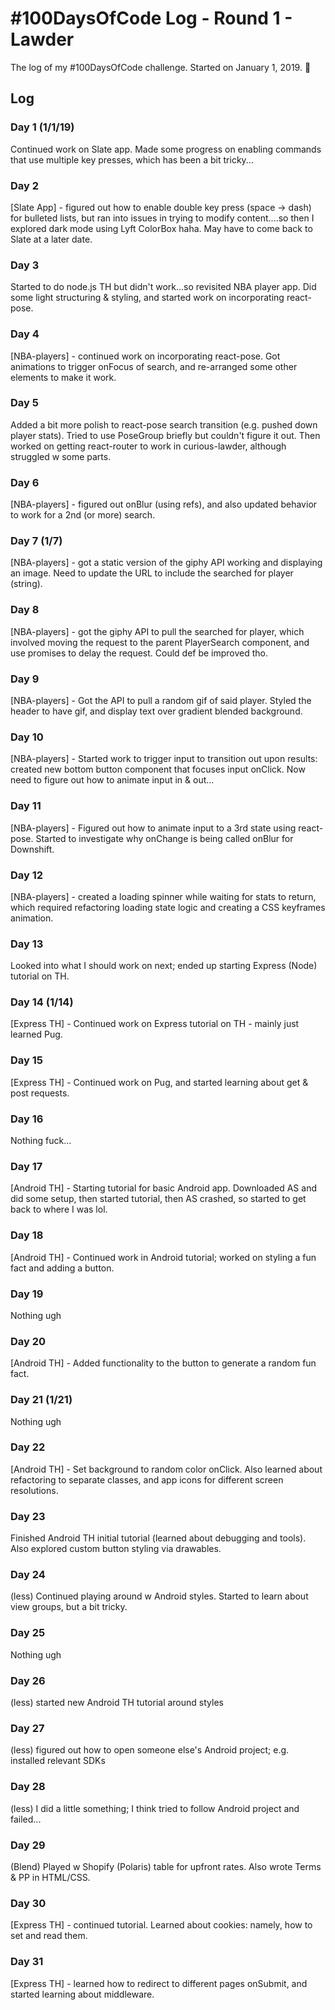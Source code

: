 # #100DaysOfCode Log - Round 1 - Lawder

The log of my #100DaysOfCode challenge. Started on January 1, 2019. 🍾

## Log

### Day 1 (1/1/19)
Continued work on Slate app. Made some progress on enabling commands that use multiple key presses, which has been a bit tricky...

### Day 2
[Slate App] - figured out how to enable double key press (space -> dash) for bulleted lists, but ran into issues in trying to modify content....so then I explored dark mode using Lyft ColorBox haha. May have to come back to Slate at a later date.

### Day 3
Started to do node.js TH but didn't work...so revisited NBA player app. Did some light structuring & styling, and started work on incorporating react-pose.

### Day 4
[NBA-players] - continued work on incorporating react-pose. Got animations to trigger onFocus of search, and re-arranged some other elements to make it work.

### Day 5
Added a bit more polish to react-pose search transition (e.g. pushed down player stats). Tried to use PoseGroup briefly but couldn't figure it out. Then worked on getting react-router to work in curious-lawder, although struggled w some parts.

### Day 6
[NBA-players] - figured out onBlur (using refs), and also updated behavior to work for a 2nd (or more) search.

### Day 7 (1/7)
[NBA-players] - got a static version of the giphy API working and displaying an image. Need to update the URL to include the searched for player (string).

### Day 8
[NBA-players] - got the giphy API to pull the searched for player, which involved moving the request to the parent PlayerSearch component, and use promises to delay the request. Could def be improved tho.

### Day 9
[NBA-players] - Got the API to pull a random gif of said player. Styled the header to have gif, and display text over gradient blended background. 

### Day 10
[NBA-players] - Started work to trigger input to transition out upon results: created new bottom button component that focuses input onClick. Now need to figure out how to animate input in & out...

### Day 11
[NBA-players] - Figured out how to animate input to a 3rd state using react-pose. Started to investigate why onChange is being called onBlur for Downshift.

### Day 12
[NBA-players] - created a loading spinner while waiting for stats to return, which required refactoring loading state logic and creating a CSS keyframes animation.

### Day 13
Looked into what I should work on next; ended up starting Express (Node) tutorial on TH.

### Day 14 (1/14)
[Express TH] - Continued work on Express tutorial on TH - mainly just learned Pug.

### Day 15
[Express TH] - Continued work on Pug, and started learning about get & post requests.

### Day 16
Nothing fuck...

### Day 17
[Android TH] - Starting tutorial for basic Android app. Downloaded AS and did some setup, then started tutorial, then AS crashed, so started to get back to where I was lol.

### Day 18
[Android TH] - Continued work in Android tutorial; worked on styling a fun fact and adding a button.

### Day 19
Nothing ugh

### Day 20
[Android TH] - Added functionality to the button to generate a random fun fact.

### Day 21 (1/21)
Nothing ugh

### Day 22
[Android TH] - Set background to random color onClick. Also learned about refactoring to separate classes, and app icons for different screen resolutions.

### Day 23
Finished Android TH initial tutorial (learned about debugging and tools). Also explored custom button styling via drawables.

### Day 24
(less) Continued playing around w Android styles. Started to learn about view groups, but a bit tricky.

### Day 25
Nothing ugh

### Day 26
(less) started new Android TH tutorial around styles

### Day 27
(less) figured out how to open someone else's Android project; e.g. installed relevant SDKs

### Day 28
(less) I did a little something; I think tried to follow Android project and failed...

### Day 29
(Blend) Played w Shopify (Polaris) table for upfront rates. Also wrote Terms & PP in HTML/CSS.

### Day 30
[Express TH] - continued tutorial. Learned about cookies: namely, how to set and read them. 

### Day 31
[Express TH] - learned how to redirect to different pages onSubmit, and started learning about middleware. 

